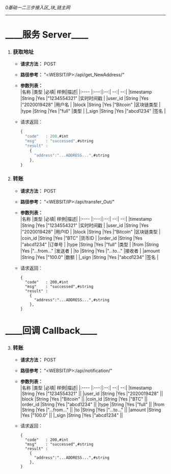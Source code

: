 _0基础一二三步接入区\_块\_链主网_
***
\_\_\_\_服务 Server\_\_\_\_
====

1. ### 获取地址  
    + **请求方法：**   POST  
    + **路径参考：**   "<WEBSIT/IP>:<PORT>/api/get_NewAddress/"  
    + **参数列表：**  
      |名称  |类型  |必填| 样例|描述|
      |:---- |:---:|:--:| --:| --:|
      |timestamp  |String |Yes  |"1234554321" |实时时间戳  |
      |user_id    |String |Yes  |"2020019428" |用户名      |
      |block      |String |Yes  |"Bitcoin"    |区块链类型  |
      |type       |String |Yes  |"full"       |类型       |
      |\_sign     |String |Yes  |"abcd1234"   |签名       |

    + 请求返回：  
        ```javascript
        {
          "code"   : 200,#int
          "msg"    : "successed",#string
          "result" :
            {
              "address":"...ADDRESS...",#string
            },
        }
        ```

2. ### 转账  
    + **请求方法：**   POST  
    + **路径参考：**   "<WEBSIT/IP>:<PORT>/api/transfer_Out/"  
    + **参数列表：**  
      |名称  |类型  |必填| 样例|描述|
      |:---- |:---:|:--:| --:| --:|
      |timestamp  |String |Yes  |"1234554321" |实时时间戳  |
      |user_id    |String |Yes  |"2020019428" |用户ID     |
      |block      |String |Yes  |"Bitcoin"    |区块链类型  |
      |coin_id    |String |Yes  |"BTC"        |货币ID     |
      |order_id   |String |Yes  |"abcd1234"   |订单号     |
      |type       |String |Yes  |"full"       |类型       |
      |from       |String |Yes  |"...from..." |发送者     |
      |to         |String |Yes  |"...to..."   |接收者     |
      |amount     |String |Yes  |"100.0"      |数额       |
      |\_sign     |String |Yes  |"abcd1234"   |签名       |

    + 请求返回：  
        ```
        {
          "code"   : 200,#int
          "msg"    : "successed",#string
          "result" :
            {
              "address":"...ADDRESS...",#string
            },
        }
        ```

\_\_\_\_回调 Callback\_\_\_\_
====

3. ### 转账  
    + **请求方法：**   POST  
    + **路径参考：**   "<WEBSIT/IP>:<PORT>/api/notification/"  
    + **参数列表：**  
      |名称  |类型  |必填| 样例|描述|
      |:---- |:---:|:--:| --:| --:|
      |timestamp  |String |Yes  |"1234554321" ||
      |user_id    |String |Yes  |"2020019428" ||
      |block      |String |Yes  |"Bitcoin"    ||
      |coin_id    |String |Yes  |"BTC"        ||
      |order_id   |String |Yes  |"abcd1234"   ||
      |type       |String |Yes  |"full"       ||
      |from       |String |Yes  |"...from..." ||
      |to         |String |Yes  |"...to..."   ||
      |amount     |String |Yes  |"100.0"      ||
      |\_sign     |String |Yes  |"abcd1234"   ||

    + 请求返回：  
        ```
        {
          "code"   : 200,#int
          "msg"    : "successed",#string
          "result" :
            {
              "address":"...ADDRESS...",#string
            },
        }
        ```

